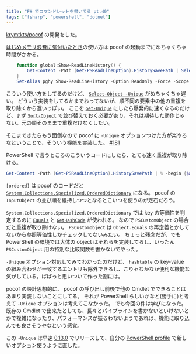 ```yaml
---
title: "F# でコマンドレットを書いてる pt.40"
tags: ["fsharp", "powershell", "dotnet"]
---
```


[krymtkts/pocof](https://github.com/krymtkts/pocof) の開発をした。

[はじめメモリ浪費に気付いたとき](/posts/2024-05-05-writing-cmdlet-in-fsharp-pt38.html)の使い方は pocof の起動までにめちゃくちゃ時間がかかる。

```powershell
    function global:Show-ReadLineHistory() {
        Get-Content -Path (Get-PSReadLineOption).HistorySavePath | Select-Object -Unique | Select-Pocof -CaseSensitive -Layout TopDown
    }
    Set-Alias pghy Show-ReadLineHistory -Option ReadOnly -Force -Scope Global
```

こういう使い方をしてるのだけど、 [`Select-Object -Unique`](https://learn.microsoft.com/en-us/powershell/module/microsoft.powershell.utility/select-object?view=powershell-7.4#example-4-select-unique-characters-from-an-array) がめちゃくちゃ遅い。
どういう実装をしてるかまでおってないが、順不同の要素中の他の重複を取り除くから遅いっぽい。
ここを [`Get-Unique`](https://learn.microsoft.com/en-us/powershell/module/microsoft.powershell.utility/get-unique?view=powershell-7.4) にしたら爆発的に速くなるのだけど、まず [`Sort-Object`](https://learn.microsoft.com/en-us/powershell/module/microsoft.powershell.utility/sort-object?view=powershell-7.4) で並び替えておく必要があり、それは期待した動作じゃない。元の順そのままで重複だけなくしたい。

そこまできたらもう面倒なので pocof に `-Unique` オプションつけた方が楽やろなということで、そういう機能を実装した。 [#181](https://github.com/krymtkts/pocof/pull/181)

PowerShell で言うところのこういうコードにしたら、とても速く重複が取り除ける。

```powershell
Get-Content -Path (Get-PSReadLineOption).HistorySavePath | % -begin {$a=[ordered]@{}} -process {if ($a.Contains($_)) {} else {$a.Add($_, $null)}} -end {$a.Keys}
```

`[ordered]` は pocof のコードだと [`System.Collections.Specialized.OrderedDictionary`](https://learn.microsoft.com/en-us/dotnet/api/system.collections.specialized.ordereddictionary?view=net-8.0) になる。
pocof の`InputObject` の並び順を維持しつつとなるとこいつを使うのが定石だろう。

`System.Collections.Specialized.OrderedDictionary` では key の等価性を判定するのに [`Equals`](https://learn.microsoft.com/en-us/dotnet/api/system.object.equals?view=net-8.0) と [`GetHashCode`](https://learn.microsoft.com/en-us/dotnet/api/system.object.gethashcode?view=net-8.0) が使われる。
なので `PSCustomObject` の場合だと重複が取り除けない。 `PSCustomObject` は `Object.Equals` の再定義とかしてないから参照等価性しかチェックしてないみたい。
ちょっと残念だが、でも PowerShell の環境では大体の object はそれらを実装してるし、いったん `PSCustomObject` 用の特別な比較関数を書かないでやった。

`-Unique` オプション対応してみてわかったのだけど、 `hashtable` の key-value の組み合わせが一致するエントリも除外できるし、こりゃなかなか便利な機能な気がしている。ぱぱっと思いついて作った割には。

pocof の設計思想的に、 pocof の呼び出し前後で他の Cmdlet でできることはあまり実装しないことにしてる。
それが PowerShell らしいかなと(勝手に)と考えて `-Unique` オプションは考えてこなかった。
でも今回の件は学びになった。
既存の Cmdlet で出来たとしても、長々とパイプラインを書かないといけないとかで複雑になったり、パフォーマンスが振るわないようであれば、機能に取り込んでも良さそうやなという感覚。

この `-Unique` は早速 [0.13.0](https://www.powershellgallery.com/packages/pocof/0.13.0) でリリースして、自分の [PowerShell profile](https://github.com/krymtkts/pwsh-profile/blob/main/Scripts/Pocof/Pocof.psm1) で新しいオプション使うように直した。
